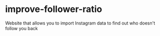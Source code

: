 # improve-follower-ratio
Website that allows you to import Instagram data to find out who doesn't follow you back
